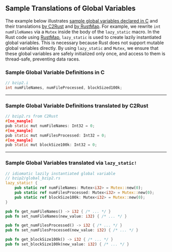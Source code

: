 ## Sample Translations of Global Variables
The example below illustrates [sample global variables declared in C](#sample-global-variable-definitions-in-c) and their translations [by C2Rust](#sample-global-variables-translated-by-c2rust) and [by RustMap](#sample-global-variables-translated-via-lazy_static).
For example, we rewrite `int numFileNames` via a `Mutex` inside the body of the `lazy_static` macro. In the Rust code using [RustMap](#sample-global-variables-translated-via-lazy_static), `lazy_static` is used to create lazily instantiated global variables.
This is necessary because Rust does not support mutable global variables directly. By using `lazy_static` and `Mutex`, we ensure that these global variables are safely initialized only once, and access to them is thread-safe, preventing data races.
### Sample Global Variable Definitions in C
```c
// bzip2.i
int numFileNames, numFileProcessed, blockSized100k;
```

---

### Sample Global Variable Definitions translated by C2Rust
```c
// bzip2.rs from C2Rust
#[no_mangle]
pub static mut numFileNames: Int32 = 0;
#[no_mangle]
pub static mut numFilesProcessed: Int32 = 0;
#[no_mangle]
pub static mut blockSize100k: Int32 = 0;
```

---

### Sample Global Variables translated via `lazy_static!`
```rust
// idiomatic lazily instantiated global variable
// bzip2/global_bzip2.rs
lazy_static! { 
    pub static ref numFileNames: Mutex<i32> = Mutex::new(0);  
    pub static ref numFilesProcessed: Mutex<i32> = Mutex::new(0);   
    pub static ref blockSize100k: Mutex<i32> = Mutex::new(0);
}

pub fn get_numFileNames() -> i32 { /* ... */ } 
pub fn set_numFileNames(new_value: i32) { /* ... */ }

pub fn get_numFilesProcessed() -> i32 { /* ... */ } 
pub fn set_numFilesProcessed(new_value: i32) { /* ... */ }

pub fn get_blockSize100k() -> i32 { /* ... */ } 
pub fn set_blockSize100k(new_value: i32) { /* ... */ }
```

